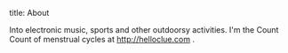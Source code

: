 title: About

Into electronic music, sports and other outdoorsy activities. I'm the Count Count of
menstrual cycles at http://helloclue.com .